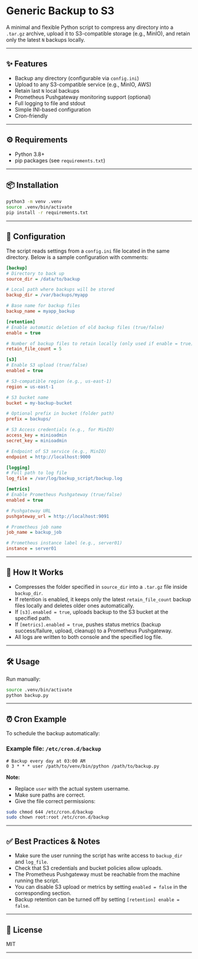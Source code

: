 # Generic Backup to S3

A minimal and flexible Python script to compress any directory into a `.tar.gz` archive, upload it to S3-compatible storage (e.g., MinIO), and retain only the latest `N` backups locally.

---

## ✨ Features

* Backup any directory (configurable via `config.ini`)
* Upload to any S3-compatible service (e.g., MinIO, AWS)
* Retain last `N` local backups
* Prometheus Pushgateway monitoring support (optional)
* Full logging to file and stdout
* Simple INI-based configuration
* Cron-friendly

---

## ⚙️ Requirements

* Python 3.8+
* pip packages (see `requirements.txt`)

---

## 📦 Installation

```bash
python3 -m venv .venv
source .venv/bin/activate
pip install -r requirements.txt
```

---

## 📝 Configuration

The script reads settings from a `config.ini` file located in the same directory. Below is a sample configuration with comments:

```ini
[backup]
# Directory to back up
source_dir = /data/to/backup

# Local path where backups will be stored
backup_dir = /var/backups/myapp

# Base name for backup files
backup_name = myapp_backup

[retention]
# Enable automatic deletion of old backup files (true/false)
enable = true

# Number of backup files to retain locally (only used if enable = true)
retain_file_count = 5

[s3]
# Enable S3 upload (true/false)
enabled = true

# S3-compatible region (e.g., us-east-1)
region = us-east-1

# S3 bucket name
bucket = my-backup-bucket

# Optional prefix in bucket (folder path)
prefix = backups/

# S3 Access credentials (e.g., for MinIO)
access_key = minioadmin
secret_key = minioadmin

# Endpoint of S3 service (e.g., MinIO)
endpoint = http://localhost:9000

[logging]
# Full path to log file
log_file = /var/log/backup_script/backup.log

[metrics]
# Enable Prometheus Pushgateway (true/false)
enabled = true

# Pushgateway URL
pushgateway_url = http://localhost:9091

# Prometheus job name
job_name = backup_job

# Prometheus instance label (e.g., server01)
instance = server01
```

---

## 🚀 How It Works

* Compresses the folder specified in `source_dir` into a `.tar.gz` file inside `backup_dir`.
* If retention is enabled, it keeps only the latest `retain_file_count` backup files locally and deletes older ones automatically.
* If `[s3].enabled = true`, uploads backup to the S3 bucket at the specified path.
* If `[metrics].enabled = true`, pushes status metrics (backup success/failure, upload, cleanup) to a Prometheus Pushgateway.
* All logs are written to both console and the specified log file.

---

## 🛠 Usage

Run manually:

```bash
source .venv/bin/activate
python backup.py
```

---

## ⏰ Cron Example

To schedule the backup automatically:

### Example file: `/etc/cron.d/backup`

```cron
# Backup every day at 03:00 AM
0 3 * * * user /path/to/venv/bin/python /path/to/backup.py
```

**Note:**

* Replace `user` with the actual system username.
* Make sure paths are correct.
* Give the file correct permissions:

```bash
sudo chmod 644 /etc/cron.d/backup
sudo chown root:root /etc/cron.d/backup
```

---

## ✅ Best Practices & Notes

* Make sure the user running the script has write access to `backup_dir` and `log_file`.
* Check that S3 credentials and bucket policies allow uploads.
* The Prometheus Pushgateway must be reachable from the machine running the script.
* You can disable S3 upload or metrics by setting `enabled = false` in the corresponding section.
* Backup retention can be turned off by setting `[retention] enable = false`.

---

## 📄 License

MIT

---


